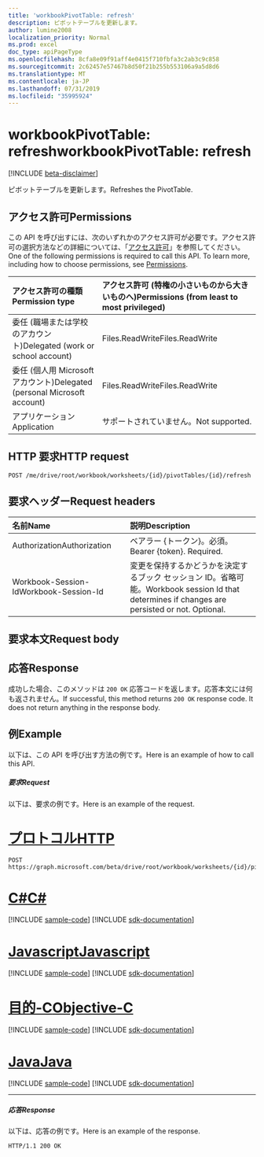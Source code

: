 ```yaml
---
title: 'workbookPivotTable: refresh'
description: ピボットテーブルを更新します。
author: lumine2008
localization_priority: Normal
ms.prod: excel
doc_type: apiPageType
ms.openlocfilehash: 8cfa8e09f91aff4e0415f710fbfa3c2ab3c9c858
ms.sourcegitcommit: 2c62457e57467b8d50f21b255b553106a9a5d8d6
ms.translationtype: MT
ms.contentlocale: ja-JP
ms.lasthandoff: 07/31/2019
ms.locfileid: "35995924"
---
```

# <a name="workbookpivottable-refresh"></a><span data-ttu-id="f8a4d-103">workbookPivotTable: refresh</span><span class="sxs-lookup"><span data-stu-id="f8a4d-103">workbookPivotTable: refresh</span></span>

[!INCLUDE [beta-disclaimer](../../includes/beta-disclaimer.md)]

<span data-ttu-id="f8a4d-104">ピボットテーブルを更新します。</span><span class="sxs-lookup"><span data-stu-id="f8a4d-104">Refreshes the PivotTable.</span></span>


## <a name="permissions"></a><span data-ttu-id="f8a4d-105">アクセス許可</span><span class="sxs-lookup"><span data-stu-id="f8a4d-105">Permissions</span></span>
<span data-ttu-id="f8a4d-p101">この API を呼び出すには、次のいずれかのアクセス許可が必要です。アクセス許可の選択方法などの詳細については、「[アクセス許可](/graph/permissions-reference)」を参照してください。</span><span class="sxs-lookup"><span data-stu-id="f8a4d-p101">One of the following permissions is required to call this API. To learn more, including how to choose permissions, see [Permissions](/graph/permissions-reference).</span></span>


|<span data-ttu-id="f8a4d-108">アクセス許可の種類</span><span class="sxs-lookup"><span data-stu-id="f8a4d-108">Permission type</span></span>      | <span data-ttu-id="f8a4d-109">アクセス許可 (特権の小さいものから大きいものへ)</span><span class="sxs-lookup"><span data-stu-id="f8a4d-109">Permissions (from least to most privileged)</span></span>              |
|:--------------------|:---------------------------------------------------------|
|<span data-ttu-id="f8a4d-110">委任 (職場または学校のアカウント)</span><span class="sxs-lookup"><span data-stu-id="f8a4d-110">Delegated (work or school account)</span></span> | <span data-ttu-id="f8a4d-111">Files.ReadWrite</span><span class="sxs-lookup"><span data-stu-id="f8a4d-111">Files.ReadWrite</span></span>    |
|<span data-ttu-id="f8a4d-112">委任 (個人用 Microsoft アカウント)</span><span class="sxs-lookup"><span data-stu-id="f8a4d-112">Delegated (personal Microsoft account)</span></span> | <span data-ttu-id="f8a4d-113">Files.ReadWrite</span><span class="sxs-lookup"><span data-stu-id="f8a4d-113">Files.ReadWrite</span></span>    |
|<span data-ttu-id="f8a4d-114">アプリケーション</span><span class="sxs-lookup"><span data-stu-id="f8a4d-114">Application</span></span> | <span data-ttu-id="f8a4d-115">サポートされていません。</span><span class="sxs-lookup"><span data-stu-id="f8a4d-115">Not supported.</span></span> |

## <a name="http-request"></a><span data-ttu-id="f8a4d-116">HTTP 要求</span><span class="sxs-lookup"><span data-stu-id="f8a4d-116">HTTP request</span></span>
<!-- { "blockType": "ignored" } -->
```http
POST /me/drive/root/workbook/worksheets/{id}/pivotTables/{id}/refresh
```
## <a name="request-headers"></a><span data-ttu-id="f8a4d-117">要求ヘッダー</span><span class="sxs-lookup"><span data-stu-id="f8a4d-117">Request headers</span></span>
| <span data-ttu-id="f8a4d-118">名前</span><span class="sxs-lookup"><span data-stu-id="f8a4d-118">Name</span></span>       | <span data-ttu-id="f8a4d-119">説明</span><span class="sxs-lookup"><span data-stu-id="f8a4d-119">Description</span></span>|
|:---------------|:----------|
| <span data-ttu-id="f8a4d-120">Authorization</span><span class="sxs-lookup"><span data-stu-id="f8a4d-120">Authorization</span></span>  | <span data-ttu-id="f8a4d-p102">ベアラー {トークン}。必須。</span><span class="sxs-lookup"><span data-stu-id="f8a4d-p102">Bearer {token}. Required.</span></span> |
| <span data-ttu-id="f8a4d-123">Workbook-Session-Id</span><span class="sxs-lookup"><span data-stu-id="f8a4d-123">Workbook-Session-Id</span></span>  | <span data-ttu-id="f8a4d-p103">変更を保持するかどうかを決定するブック セッション ID。省略可能。</span><span class="sxs-lookup"><span data-stu-id="f8a4d-p103">Workbook session Id that determines if changes are persisted or not. Optional.</span></span>|

## <a name="request-body"></a><span data-ttu-id="f8a4d-126">要求本文</span><span class="sxs-lookup"><span data-stu-id="f8a4d-126">Request body</span></span>

## <a name="response"></a><span data-ttu-id="f8a4d-127">応答</span><span class="sxs-lookup"><span data-stu-id="f8a4d-127">Response</span></span>

<span data-ttu-id="f8a4d-p104">成功した場合、このメソッドは `200 OK` 応答コードを返します。応答本文には何も返されません。</span><span class="sxs-lookup"><span data-stu-id="f8a4d-p104">If successful, this method returns `200 OK` response code. It does not return anything in the response body.</span></span>

## <a name="example"></a><span data-ttu-id="f8a4d-130">例</span><span class="sxs-lookup"><span data-stu-id="f8a4d-130">Example</span></span>
<span data-ttu-id="f8a4d-131">以下は、この API を呼び出す方法の例です。</span><span class="sxs-lookup"><span data-stu-id="f8a4d-131">Here is an example of how to call this API.</span></span>
##### <a name="request"></a><span data-ttu-id="f8a4d-132">要求</span><span class="sxs-lookup"><span data-stu-id="f8a4d-132">Request</span></span>
<span data-ttu-id="f8a4d-133">以下は、要求の例です。</span><span class="sxs-lookup"><span data-stu-id="f8a4d-133">Here is an example of the request.</span></span>

# <a name="httptabhttp"></a>[<span data-ttu-id="f8a4d-134">プロトコル</span><span class="sxs-lookup"><span data-stu-id="f8a4d-134">HTTP</span></span>](#tab/http)
<!-- {
  "blockType": "request",
  "name": "workbookpivottable_refresh"
}-->
```http
POST https://graph.microsoft.com/beta/drive/root/workbook/worksheets/{id}/pivotTables/{id}/refresh
```
# <a name="ctabcsharp"></a>[<span data-ttu-id="f8a4d-135">C#</span><span class="sxs-lookup"><span data-stu-id="f8a4d-135">C#</span></span>](#tab/csharp)
[!INCLUDE [sample-code](../includes/snippets/csharp/workbookpivottable-refresh-csharp-snippets.md)]
[!INCLUDE [sdk-documentation](../includes/snippets/snippets-sdk-documentation-link.md)]

# <a name="javascripttabjavascript"></a>[<span data-ttu-id="f8a4d-136">Javascript</span><span class="sxs-lookup"><span data-stu-id="f8a4d-136">Javascript</span></span>](#tab/javascript)
[!INCLUDE [sample-code](../includes/snippets/javascript/workbookpivottable-refresh-javascript-snippets.md)]
[!INCLUDE [sdk-documentation](../includes/snippets/snippets-sdk-documentation-link.md)]

# <a name="objective-ctabobjc"></a>[<span data-ttu-id="f8a4d-137">目的-C</span><span class="sxs-lookup"><span data-stu-id="f8a4d-137">Objective-C</span></span>](#tab/objc)
[!INCLUDE [sample-code](../includes/snippets/objc/workbookpivottable-refresh-objc-snippets.md)]
[!INCLUDE [sdk-documentation](../includes/snippets/snippets-sdk-documentation-link.md)]

# <a name="javatabjava"></a>[<span data-ttu-id="f8a4d-138">Java</span><span class="sxs-lookup"><span data-stu-id="f8a4d-138">Java</span></span>](#tab/java)
[!INCLUDE [sample-code](../includes/snippets/java/workbookpivottable-refresh-java-snippets.md)]
[!INCLUDE [sdk-documentation](../includes/snippets/snippets-sdk-documentation-link.md)]

---


##### <a name="response"></a><span data-ttu-id="f8a4d-139">応答</span><span class="sxs-lookup"><span data-stu-id="f8a4d-139">Response</span></span>
<span data-ttu-id="f8a4d-140">以下は、応答の例です。</span><span class="sxs-lookup"><span data-stu-id="f8a4d-140">Here is an example of the response.</span></span>
<!-- {
  "blockType": "response",
  "truncated": true,
  "@odata.type": "microsoft.graph.none"
} -->
```http
HTTP/1.1 200 OK
```
<!-- uuid: 8fcb5dbc-d5aa-4681-8e31-b001d5168d79 
2015-10-25 14:57:30 UTC -->
<!-- {
  "type": "#page.annotation",
  "description": "Example",
  "keywords": "",
  "section": "documentation",
  "tocPath": "",
  "suppressions": [
  ]
}-->
